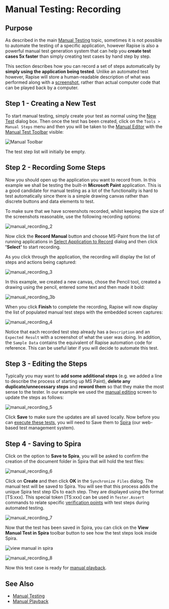 # Manual Testing: Recording

## Purpose

As described in the main [Manual Testing](manual_testing.md) topic, sometimes it is not possible to automate the testing of a specific application, however Rapise is also a powerful manual test generation system that can help you **create test cases 5x faster** than simply creating test cases by hand step by step.

This section describes how you can record a set of steps automatically by **simply using the application being tested**. Unlike an automated test however, Rapise will store a human-readable description of what was performed along with a [screenshot](image_capture.md), rather than actual computer code that can be played back by a computer.

## Step 1 - Creating a New Test

To start manual testing, simply create your test as normal using the [New Test](create_a_new_test.md) dialog box. Then once the test has been created, click on the `Tools > Manual Steps` menu and then you will be taken to the [Manual Editor](manual_test_editor.md) with the [Manual Test Toolbar](menu_and_toolbars.md#manual-toolbar) visible:

![Manual Toolbar](./img/manual_testing_recording1.png)

The test step list will initially be empty.

## Step 2 - Recording Some Steps

Now you should open up the application you want to record from. In this example we shall be testing the built-in **Microsoft Paint** application. This is a good candidate for manual testing as a lot of the functionality is hard to test automatically since there is a simple drawing canvas rather than discrete buttons and data elements to test.

To make sure that we have screenshots recorded, whilst keeping the size of the screenshots reasonable, use the following recording options:

![manual_recording_2](./img/manual_testing_recording3.png)

Now click the **Record Manual** button and choose MS-Paint from the list of running applications in [Select Application to Record](select_an_application_to_record_dialog.md) dialog and then click **'Select'** to start recording.

As you click through the application, the recording will display the list of steps and actions being captured:

![manual_recording_3](./img/manual_testing_recording4.png)

In this example, we created a new canvas, chose the Pencil tool, created a drawing using the pencil, entered some text and then made it bold:

![manual_recording_3b](./img/manual_testing_recording5.png)

When you click **Finish** to complete the recording, Rapise will now display the list of populated manual test steps with the embedded screen captures:

![manual_recording_4](./img/manual_testing_recording6.png)

Notice that each recorded test step already has a `Description` and an `Expected Result` with a screenshot of what the user was doing. In addition, the `Sample Data` contains the equivalent of Rapise automation code for reference. This can be useful later if you will decide to automate this test.

## Step 3 - Editing the Steps

Typically you may want to **add some additional steps** (e.g. we added a line to describe the process of starting up MS Paint), **delete any duplicate/unnecessary steps** and **reword them** so that they make the most sense to the tester. In our example we used the [manual editing](manual_test_editor.md) screen to update the steps as follows:

![manual_recording_5](./img/manual_testing_recording7.png)

Click **Save** to make sure the updates are all saved locally. Now before you can [execute these tests](manual_testing_playback.md), you will need to Save them to [Spira](spiratest_integration.md) (our web-based test management system).

## Step 4 - Saving to Spira

Click on the option to **Save to Spira**, you will be asked to confirm the creation of the document folder in Spira that will hold the test files:

![manual_recording_6](./img/manual_testing_recording8.png)

Click on **Create** and then click **OK** in the `Synchronize Files` dialog. The manual test will be saved to Spira. You will see that this process adds the unique Spira test step IDs to each step. They are displayed using the format [TS:xxx]. This special token [TS:xxx] can be used in `Tester.Assert` commands to relate specific [verification points](checkpoints.md) with test steps during automated testing.

![manual_recording_7](./img/manual_testing_recording9.png)

Now that the test has been saved in Spira, you can click on the **View Manual Test in Spira** toolbar button to see how the test steps look inside Spira.

![view manual in spira](./img/manual_testing_recording_view_manual_in_spira.png)

![manual_recording_8](./img/manual_testing_recording10.png)

Now this test case is ready for [manual playback](manual_playback.md).

## See Also
* [Manual Testing](manual_testing.md)
* [Manual Playback](manual_testing_playback.md)
